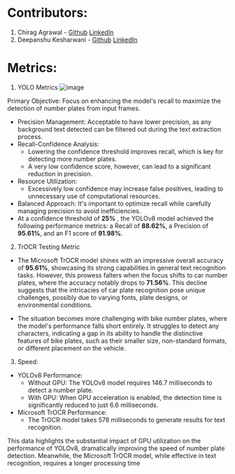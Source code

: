 # Contributors:
  1. Chirag Agrawal - [Github](https://github.com/chirag-agrawal24) [LinkedIn](https://www.linkedin.com/in/-chirag-agrawal-/)
  2. Deepanshu Kesharwani - [Github](https://github.com/Dkesharwan) [LinkedIn](https://www.linkedin.com/in/deepanshu-kesharwani-0028b1191)



# Metrics:
1. YOLO Metrics
   ![image](https://github.com/user-attachments/assets/9a3b4893-a42d-4246-afb4-c7172d66ee95)

Primary Objective: Focus on enhancing the model's recall to maximize the detection of number 
plates from input frames. 
- Precision Management: Acceptable to have lower precision, as any background text detected can be 
filtered out during the text extraction process. 
- Recall-Confidence Analysis:
  * Lowering the confidence threshold improves recall, which is key for detecting more number 
plates. 
  * A very low confidence score, however, can lead to a significant reduction in precision. 
- Resource Utilization:
  * Excessively low confidence may increase false positives, leading to unnecessary use of 
computational resources. 
- Balanced Approach: It's important to optimize recall while carefully managing precision to avoid 
inefficiencies.
- At a confidence threshold of **25%** , the YOLOv8 model achieved the following 
performance metrics: a Recall of **88.62%**, a Precision of **95.61%**, and an F1 score of 
**91.98%**.
  
2. TrOCR Testing Metric
  * The Microsoft TrOCR model shines with an impressive overall accuracy of **95.61%**, showcasing its strong 
capabilities in general text recognition tasks. However, this prowess falters when the focus shifts to car 
number plates, where the accuracy notably drops to **71.56%**. This decline suggests that the intricacies of car 
plate recognition pose unique challenges, possibly due to varying fonts, plate designs, or environmental 
conditions.

  * The situation becomes more challenging with bike number plates, where the model's performance falls short entirely. It struggles to detect any characters, indicating a gap in its ability to handle the distinctive features of bike plates, such as their smaller size, non-standard formats, or different placement on the vehicle.

3. Speed:
- YOLOv8 Performance: 
  * Without GPU: The YOLOv8 model requires 146.7 milliseconds to detect a number plate. 
  * With GPU: When GPU acceleration is enabled, the detection time is significantly reduced to just 6.6 milliseconds. 
- Microsoft TrOCR Performance: 
  * The TrOCR model takes 578 milliseconds to generate results for text recognition. 

This data highlights the substantial impact of GPU utilization on the performance of YOLOv8, dramatically 
improving the speed of number plate detection. Meanwhile, the Microsoft TrOCR model, while effective in 
text recognition, requires a longer processing time
